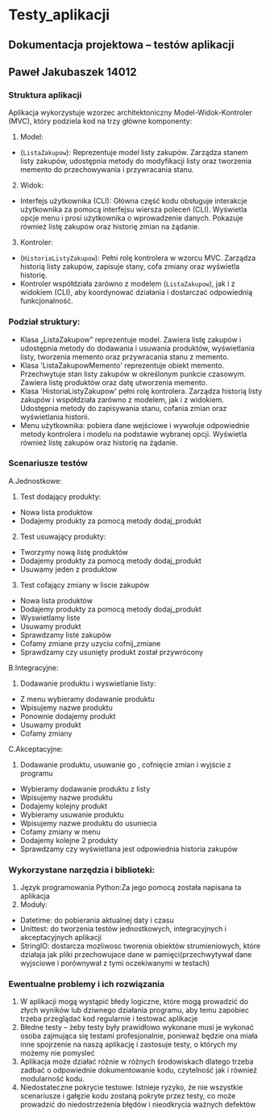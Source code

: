 # Testy_aplikacji



## Dokumentacja projektowa – testów aplikacji
## Paweł Jakubaszek 14012
### Struktura aplikacji
Aplikacja wykorzystuje wzorzec architektoniczny Model-Widok-Kontroler (MVC), który podziela kod na trzy główne komponenty:
1. Model:
*	(`ListaZakupow`): Reprezentuje model listy zakupów. Zarządza stanem listy zakupów, udostępnia metody do modyfikacji listy oraz tworzenia memento do przechowywania i przywracania stanu.
2. Widok:
*	Interfejs użytkownika (CLI): Główna część kodu obsługuje interakcje użytkownika za pomocą interfejsu wiersza poleceń (CLI). Wyświetla opcje menu i prosi użytkownika o wprowadzenie danych. Pokazuje również listę zakupów oraz historię zmian na żądanie.
3. Kontroler:
*	(`HistoriaListyZakupow`): Pełni rolę kontrolera w wzorcu MVC. Zarządza historią listy zakupów, zapisuje stany, cofa zmiany oraz wyświetla historię.
*	Kontroler współdziała zarówno z modelem (`ListaZakupow`), jak i z widokiem (CLI), aby koordynować działania i dostarczać odpowiednią funkcjonalność.
### Podział struktury:
- Klasa „ListaZakupow” reprezentuje model. Zawiera listę zakupów i udostępnia metody do dodawania i usuwania produktów, wyświetlania listy, tworzenia memento oraz przywracania stanu z memento.
- Klasa 'ListaZakupowMemento' reprezentuje obiekt memento. Przechwytuje stan listy zakupów w określonym punkcie czasowym. Zawiera listę produktów oraz datę utworzenia memento.
- Klasa 'HistoriaListyZakupow' pełni rolę kontrolera. Zarządza historią listy zakupów i współdziała zarówno z modelem, jak i z widokiem. Udostępnia metody do zapisywania stanu, cofania zmian oraz wyświetlania historii.
- Menu użytkownika: pobiera dane wejściowe i wywołuje odpowiednie metody kontrolera i modelu na podstawie wybranej opcji. Wyświetla również listę zakupów oraz historię na żądanie.


### Scenariusze testów
A.Jednostkowe:
1.	Test dodający produkty:
*	Nowa lista produktów
*	Dodajemy produkty za pomocą metody dodaj_produkt
2.	Test usuwający produkty:
*	Tworzymy nową listę produktów
*	Dodajemy produkty za pomocą metody dodaj_produkt
*	Usuwamy jeden z produktow
3.	Test cofający zmiany w liscie zakupów
*	Nowa lista produktów
*	Dodajemy produkty za pomocą metody dodaj_produkt
*	Wyswietlamy liste 
*	Usuwamy produkt
*	Sprawdzamy liste zakupów
*	Cofamy zmiane przy uzyciu cofnij_zmiane
*	Sprawdzamy czy usunięty produkt został przywrócony

B.Integracyjne:
1.	Dodawanie produktu i wyswietlanie listy:
*	Z menu wybieramy dodawanie produktu
*	Wpisujemy nazwe produktu
*	Ponownie dodajemy produkt
*	Usuwamy produkt
*	Cofamy zmiany

C.Akceptacyjne:
1.	Dodawanie produktu, usuwanie go , cofnięcie zmian i wyjście z programu
*	Wybieramy dodawanie produktu z listy 
*	Wpisujemy nazwe produktu
*	Dodajemy kolejny produkt
*	Wybieramy usuwanie produktu 
*	Wpisujemy nazwe produktu do usuniecia
*	Cofamy zmiany w menu
*	Dodajemy kolejne 2 produkty
*	Sprawdzamy czy wyświetlana jest odpowiednia historia zakupów

### Wykorzystane narzędzia i biblioteki:
1.	Język programowania Python:Za jego pomocą została napisana ta aplikacja
2.	Moduły:
*	Datetime: do pobierania aktualnej daty i czasu 
*	Unittest: do tworzenia testów jednostkowych, integracyjnych i akceptacyjnych aplikacji
*	StringIO: dostarcza mozliwosc tworenia obiektów strumieniowych, które działaja jak pliki przechowujace dane w pamięci(przechwytywał dane wyjsciowe i porównywał z tymi oczekiwanymi w testach)

### Ewentualne problemy i ich rozwiązania
1.	W aplikacji mogą wystąpić błedy logiczne, które mogą prowadzić do złych wyników lub dziwnego działania programu, aby temu zapobiec trzeba przeglądać kod regularnie i testować aplikacje 
2.	Błedne testy – żeby testy były prawidłowo wykonane musi je wykonać osoba zajmująca się testami profesjonalnie, ponieważ będzie ona miała inne spojrzenie na naszą aplikację i zastosuje testy, o których my możemy nie pomysleć
3.	Aplikacja może działać różnie w różnych środowiskach dlatego trzeba zadbać o odpowiednie dokumentowanie kodu, czytelność  jak i również modularność kodu.
4.	Niedostateczne pokrycie testowe: Istnieje ryzyko, że nie wszystkie scenariusze i gałęzie kodu zostaną pokryte przez testy, co może prowadzić do niedostrzeżenia błędów i nieodkrycia ważnych defektów








